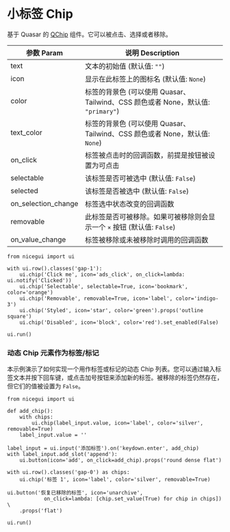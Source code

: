 # 小标签 Chip

基于 Quasar 的 [QChip](https://quasar.dev/vue-components/chip) 组件。它可以被点击、选择或者移除。

| 参数 Param | 说明 Description |
| ---------- | ---------------- |
| text       | 文本的初始值 (默认值: `""`) |
| icon       | 显示在此标签上的图标名 (默认值: `None`) |
| color      | 标签的背景色 (可以使用 Quasar、Tailwind、CSS 颜色或者 None，默认值: `"primary"`) |
| text_color | 标签的背景色 (可以使用 Quasar、Tailwind、CSS 颜色或者 None，默认值: `None`) |
| on_click   | 标签被点击时的回调函数，前提是按钮被设置为可点击 |
| selectable | 该标签是否可被选中 (默认值: `False`) |
| selected   | 该标签是否被选中 (默认值: `False`) |
| on_selection_change | 标签选中状态改变的回调函数 |
| removable  | 此标签是否可被移除。如果可被移除则会显示一个 `×` 按钮 (默认值: `False`) |
| on_value_change | 标签被移除或未被移除时调用的回调函数 |

```python:line-numbers
from nicegui import ui

with ui.row().classes('gap-1'):
    ui.chip('Click me', icon='ads_click', on_click=lambda: ui.notify('Clicked'))
    ui.chip('Selectable', selectable=True, icon='bookmark', color='orange')
    ui.chip('Removable', removable=True, icon='label', color='indigo-3')
    ui.chip('Styled', icon='star', color='green').props('outline square')
    ui.chip('Disabled', icon='block', color='red').set_enabled(False)

ui.run()
```

### 动态 Chip 元素作为标签/标记

本示例演示了如何实现一个用作标签或标记的动态 Chip 列表。您可以通过输入标签文本并按下回车键，或点击加号按钮来添加新的标签。被移除的标签仍然存在，但它们的值被设置为 `False`。

```python:line-numbers
from nicegui import ui

def add_chip():
    with chips:
        ui.chip(label_input.value, icon='label', color='silver', removable=True)
    label_input.value = ''

label_input = ui.input('添加标签').on('keydown.enter', add_chip)
with label_input.add_slot('append'):
    ui.button(icon='add', on_click=add_chip).props('round dense flat')

with ui.row().classes('gap-0') as chips:
    ui.chip('标签 1', icon='label', color='silver', removable=True)

ui.button('恢复已移除的标签', icon='unarchive',
            on_click=lambda: [chip.set_value(True) for chip in chips]) \
    .props('flat')

ui.run()
```